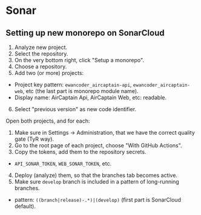# Sonar

## Setting up new monorepo on SonarCloud

1. Analyze new project.
2. Select the repository.
3. On the very bottom right, click "Setup a monorepo".
4. Choose a repository.
5. Add two (or more) projects:
  - Project key pattern: `ewancoder_aircaptain-api`, `ewancoder_aircaptain-web`, etc (the last part is monorepo module name).
  - Display name: AirCaptain Api, AirCaptain Web, etc: readable.
6. Select "previous version" as new code identifier.

Open both projects, and for each:

1. Make sure in Settings -> Administration, that we have the correct quality gate (TyR way).
2. Go to the root page of each project, choose "With GitHub Actions".
3. Copy the tokens, add them to the repository secrets.
  - `API_SONAR_TOKEN`, `WEB_SONAR_TOKEN`, etc.
4. Deploy (analyze) them, so that the branches tab becomes active.
5. Make sure `develop` branch is included in a pattern of long-running branches.
  - pattern: `((branch|release)-.*)|(develop)` (first part is SonarCloud default).
